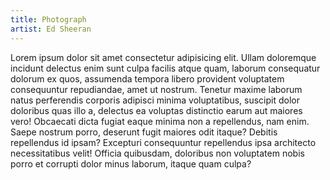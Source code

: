 ```yaml
---
title: Photograph
artist: Ed Sheeran
---
```


Lorem ipsum dolor sit amet consectetur adipisicing elit. Ullam doloremque incidunt delectus enim sunt culpa facilis atque quam, laborum consequatur dolorum ex quos, assumenda tempora libero provident voluptatem consequuntur repudiandae, amet ut nostrum. Tenetur maxime laborum natus perferendis corporis adipisci minima voluptatibus, suscipit dolor doloribus quas illo a, delectus ea voluptas distinctio earum aut maiores vero! Obcaecati dicta fugiat eaque minima non a repellendus, nam enim. Saepe nostrum porro, deserunt fugit maiores odit itaque? Debitis repellendus id ipsam? Excepturi consequuntur repellendus ipsa architecto necessitatibus velit! Officia quibusdam, doloribus non voluptatem nobis porro et corrupti dolor minus laborum, itaque quam culpa?
